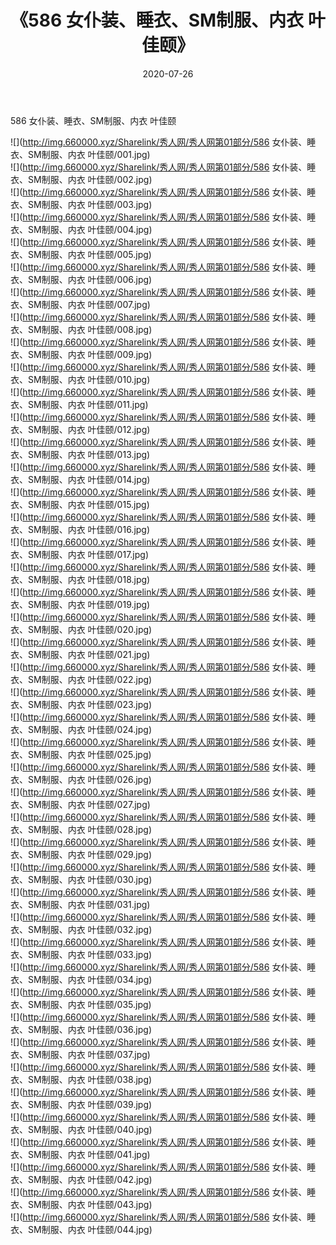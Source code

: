 ﻿---
layout: post
title:  《586 女仆装、睡衣、SM制服、内衣 叶佳颐》
date:   2020-07-26
img: http://img.660000.xyz/Sharelink/秀人网/秀人网第01部分/586 女仆装、睡衣、SM制服、内衣 叶佳颐/000.jpg
categories: [美女, 清纯, 唯美]
---

586 女仆装、睡衣、SM制服、内衣 叶佳颐

  ![](http://img.660000.xyz/Sharelink/秀人网/秀人网第01部分/586 女仆装、睡衣、SM制服、内衣 叶佳颐/001.jpg) <br> ![](http://img.660000.xyz/Sharelink/秀人网/秀人网第01部分/586 女仆装、睡衣、SM制服、内衣 叶佳颐/002.jpg) <br> ![](http://img.660000.xyz/Sharelink/秀人网/秀人网第01部分/586 女仆装、睡衣、SM制服、内衣 叶佳颐/003.jpg) <br> ![](http://img.660000.xyz/Sharelink/秀人网/秀人网第01部分/586 女仆装、睡衣、SM制服、内衣 叶佳颐/004.jpg) <br> ![](http://img.660000.xyz/Sharelink/秀人网/秀人网第01部分/586 女仆装、睡衣、SM制服、内衣 叶佳颐/005.jpg) <br> ![](http://img.660000.xyz/Sharelink/秀人网/秀人网第01部分/586 女仆装、睡衣、SM制服、内衣 叶佳颐/006.jpg) <br> ![](http://img.660000.xyz/Sharelink/秀人网/秀人网第01部分/586 女仆装、睡衣、SM制服、内衣 叶佳颐/007.jpg) <br> ![](http://img.660000.xyz/Sharelink/秀人网/秀人网第01部分/586 女仆装、睡衣、SM制服、内衣 叶佳颐/008.jpg) <br> ![](http://img.660000.xyz/Sharelink/秀人网/秀人网第01部分/586 女仆装、睡衣、SM制服、内衣 叶佳颐/009.jpg) <br> ![](http://img.660000.xyz/Sharelink/秀人网/秀人网第01部分/586 女仆装、睡衣、SM制服、内衣 叶佳颐/010.jpg) <br> ![](http://img.660000.xyz/Sharelink/秀人网/秀人网第01部分/586 女仆装、睡衣、SM制服、内衣 叶佳颐/011.jpg) <br> ![](http://img.660000.xyz/Sharelink/秀人网/秀人网第01部分/586 女仆装、睡衣、SM制服、内衣 叶佳颐/012.jpg) <br> ![](http://img.660000.xyz/Sharelink/秀人网/秀人网第01部分/586 女仆装、睡衣、SM制服、内衣 叶佳颐/013.jpg) <br> ![](http://img.660000.xyz/Sharelink/秀人网/秀人网第01部分/586 女仆装、睡衣、SM制服、内衣 叶佳颐/014.jpg) <br> ![](http://img.660000.xyz/Sharelink/秀人网/秀人网第01部分/586 女仆装、睡衣、SM制服、内衣 叶佳颐/015.jpg) <br> ![](http://img.660000.xyz/Sharelink/秀人网/秀人网第01部分/586 女仆装、睡衣、SM制服、内衣 叶佳颐/016.jpg) <br> ![](http://img.660000.xyz/Sharelink/秀人网/秀人网第01部分/586 女仆装、睡衣、SM制服、内衣 叶佳颐/017.jpg) <br> ![](http://img.660000.xyz/Sharelink/秀人网/秀人网第01部分/586 女仆装、睡衣、SM制服、内衣 叶佳颐/018.jpg) <br> ![](http://img.660000.xyz/Sharelink/秀人网/秀人网第01部分/586 女仆装、睡衣、SM制服、内衣 叶佳颐/019.jpg) <br> ![](http://img.660000.xyz/Sharelink/秀人网/秀人网第01部分/586 女仆装、睡衣、SM制服、内衣 叶佳颐/020.jpg) <br> ![](http://img.660000.xyz/Sharelink/秀人网/秀人网第01部分/586 女仆装、睡衣、SM制服、内衣 叶佳颐/021.jpg) <br> ![](http://img.660000.xyz/Sharelink/秀人网/秀人网第01部分/586 女仆装、睡衣、SM制服、内衣 叶佳颐/022.jpg) <br> ![](http://img.660000.xyz/Sharelink/秀人网/秀人网第01部分/586 女仆装、睡衣、SM制服、内衣 叶佳颐/023.jpg) <br> ![](http://img.660000.xyz/Sharelink/秀人网/秀人网第01部分/586 女仆装、睡衣、SM制服、内衣 叶佳颐/024.jpg) <br> ![](http://img.660000.xyz/Sharelink/秀人网/秀人网第01部分/586 女仆装、睡衣、SM制服、内衣 叶佳颐/025.jpg) <br> ![](http://img.660000.xyz/Sharelink/秀人网/秀人网第01部分/586 女仆装、睡衣、SM制服、内衣 叶佳颐/026.jpg) <br> ![](http://img.660000.xyz/Sharelink/秀人网/秀人网第01部分/586 女仆装、睡衣、SM制服、内衣 叶佳颐/027.jpg) <br> ![](http://img.660000.xyz/Sharelink/秀人网/秀人网第01部分/586 女仆装、睡衣、SM制服、内衣 叶佳颐/028.jpg) <br> ![](http://img.660000.xyz/Sharelink/秀人网/秀人网第01部分/586 女仆装、睡衣、SM制服、内衣 叶佳颐/029.jpg) <br> ![](http://img.660000.xyz/Sharelink/秀人网/秀人网第01部分/586 女仆装、睡衣、SM制服、内衣 叶佳颐/030.jpg) <br> ![](http://img.660000.xyz/Sharelink/秀人网/秀人网第01部分/586 女仆装、睡衣、SM制服、内衣 叶佳颐/031.jpg) <br> ![](http://img.660000.xyz/Sharelink/秀人网/秀人网第01部分/586 女仆装、睡衣、SM制服、内衣 叶佳颐/032.jpg) <br> ![](http://img.660000.xyz/Sharelink/秀人网/秀人网第01部分/586 女仆装、睡衣、SM制服、内衣 叶佳颐/033.jpg) <br> ![](http://img.660000.xyz/Sharelink/秀人网/秀人网第01部分/586 女仆装、睡衣、SM制服、内衣 叶佳颐/034.jpg) <br> ![](http://img.660000.xyz/Sharelink/秀人网/秀人网第01部分/586 女仆装、睡衣、SM制服、内衣 叶佳颐/035.jpg) <br> ![](http://img.660000.xyz/Sharelink/秀人网/秀人网第01部分/586 女仆装、睡衣、SM制服、内衣 叶佳颐/036.jpg) <br> ![](http://img.660000.xyz/Sharelink/秀人网/秀人网第01部分/586 女仆装、睡衣、SM制服、内衣 叶佳颐/037.jpg) <br> ![](http://img.660000.xyz/Sharelink/秀人网/秀人网第01部分/586 女仆装、睡衣、SM制服、内衣 叶佳颐/038.jpg) <br> ![](http://img.660000.xyz/Sharelink/秀人网/秀人网第01部分/586 女仆装、睡衣、SM制服、内衣 叶佳颐/039.jpg) <br> ![](http://img.660000.xyz/Sharelink/秀人网/秀人网第01部分/586 女仆装、睡衣、SM制服、内衣 叶佳颐/040.jpg) <br> ![](http://img.660000.xyz/Sharelink/秀人网/秀人网第01部分/586 女仆装、睡衣、SM制服、内衣 叶佳颐/041.jpg) <br> ![](http://img.660000.xyz/Sharelink/秀人网/秀人网第01部分/586 女仆装、睡衣、SM制服、内衣 叶佳颐/042.jpg) <br> ![](http://img.660000.xyz/Sharelink/秀人网/秀人网第01部分/586 女仆装、睡衣、SM制服、内衣 叶佳颐/043.jpg) <br> ![](http://img.660000.xyz/Sharelink/秀人网/秀人网第01部分/586 女仆装、睡衣、SM制服、内衣 叶佳颐/044.jpg) <br>